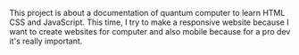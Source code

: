 This project is about a documentation of quantum computer to learn HTML CSS and JavaScript.
This time, I try to make a responsive website because I want to create websites for computer and also mobile because for a pro dev it's really important.